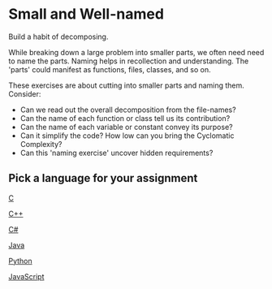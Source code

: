 # Small and Well-named

Build a habit of decomposing.

While breaking down a large problem into smaller parts,
we often need need to name the parts.
Naming helps in recollection and understanding.
The 'parts' could manifest as functions, files, classes, and so on.

These exercises are about cutting into smaller parts and naming them.
Consider:

- Can we read out the overall decomposition from the file-names?
- Can the name of each function or class tell us its contribution?
- Can the name of each variable or constant convey its purpose?
- Can it simplify the code? How low can you bring the Cyclomatic Complexity?
- Can this 'naming exercise' uncover hidden requirements?

## Pick a language for your assignment

[C](https://classroom.github.com/a/zmrAaLwk)

[C++](https://classroom.github.com/a/4gIUsU1I)

[C#](https://classroom.github.com/a/SllVsmye)

[Java](https://classroom.github.com/a/7C-zAUN3)

[Python](https://classroom.github.com/a/MRs3l0ob)

[JavaScript](https://classroom.github.com/a/9WnhZ4l6)

